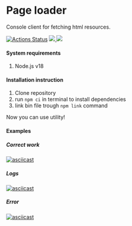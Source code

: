 # Page loader

Console client for fetching html resources.

[![Actions Status](https://github.com/IgorShayderov/backend-project-4/actions/workflows/hexlet-check.yml/badge.svg)](https://github.com/IgorShayderov/backend-project-4/actions)
<a href="https://codeclimate.com/github/IgorShayderov/backend-project-4/maintainability">
<img src="https://api.codeclimate.com/v1/badges/9c7b871ec32e0474534b/maintainability" />
</a>
<a href="https://codeclimate.com/github/IgorShayderov/backend-project-4/test_coverage">
<img src="https://api.codeclimate.com/v1/badges/9c7b871ec32e0474534b/test_coverage" />
</a>

#### System requirements

1. Node.js v18

#### Installation instruction

1. Clone repository
2. run `npm ci` in terminal to install dependencies
3. link bin file trough `npm link` command

Now you can use utility!

#### Examples

##### Correct work

[![asciicast](https://asciinema.org/a/RlYXJ7ogXos3EEVHLVBVKy12z.svg)](https://asciinema.org/a/RlYXJ7ogXos3EEVHLVBVKy12z)

##### Logs

[![asciicast](https://asciinema.org/a/EeWujj5VSJuqV254ZXR2ReNZ3.svg)](https://asciinema.org/a/EeWujj5VSJuqV254ZXR2ReNZ3)

##### Error

[![asciicast](https://asciinema.org/a/4LgB63H0EYPW7ilwOwF3v4uXS.svg)](https://asciinema.org/a/4LgB63H0EYPW7ilwOwF3v4uXS)
